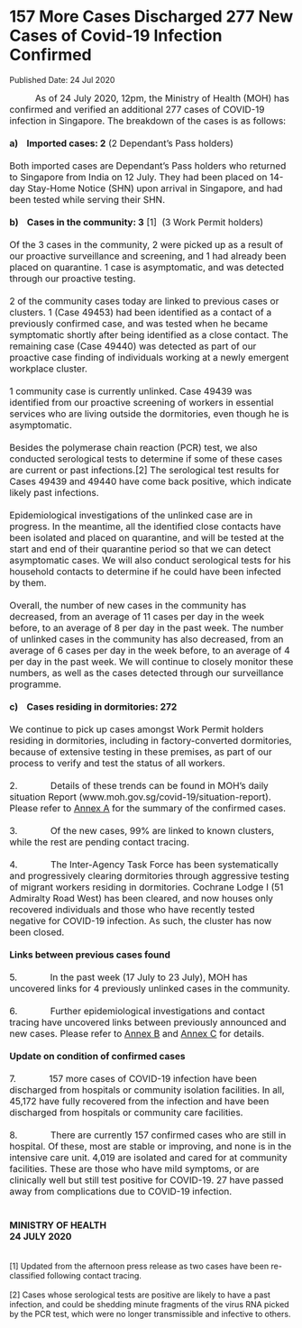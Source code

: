 <html>
    <meta http-equiv="Content-Type" content="text/html; charset=utf-8"/>
    <meta charset="utf-8"/>
    <title>157 More Cases Discharged 277 New Cases of Covid-19 Infection Confirmed</title>
    <body><h1>157 More Cases Discharged 277 New Cases of Covid-19 Infection Confirmed</h1>
    <p>Published Date: 24 Jul 2020</p> &nbsp; &nbsp; &nbsp; &nbsp;<span style="font-size: 16px;"> &nbsp; &nbsp;As of 24 July 2020, 12pm, the Ministry of Health (MOH) has confirmed and verified an additional 277 cases of COVID-19 infection in Singapore. The breakdown of the cases is as follows:<br><br><strong>a)&nbsp; &nbsp; Imported cases: 2</strong> (2 Dependant’s Pass holders)<br><br>Both imported cases are Dependant’s Pass holders who returned to Singapore from India on 12 July. They had been placed on 14-day Stay-Home Notice (SHN) upon arrival in Singapore, and had been tested while serving their SHN.<br>&nbsp;<br><strong>b)&nbsp; &nbsp; Cases in the community: 3</strong> [1]&nbsp; (3 Work Permit holders)<br><br>Of the 3 cases in the community, 2 were picked up as a result of our proactive surveillance and screening, and 1 had already been placed on quarantine. 1 case is asymptomatic, and was detected through our proactive testing.<br>&nbsp;<br>2 of the community cases today are linked to previous cases or clusters. 1 (Case 49453) had been identified as a contact of a previously confirmed case, and was tested when he became symptomatic shortly after being identified as a close contact. The remaining case (Case 49440) was detected as part of our proactive case finding of individuals working at a newly emergent workplace cluster.<br>&nbsp;<br>1 community case is currently unlinked. Case 49439 was identified from our proactive screening of workers in essential services who are living outside the dormitories, even though he is asymptomatic.<br>&nbsp;<br>Besides the polymerase chain reaction (PCR) test, we also conducted serological tests to determine if some of these cases are current or past infections.[2] The serological test results for Cases 49439 and 49440 have come back positive, which indicate likely past infections.<br><br>Epidemiological investigations of the unlinked case are in progress. In the meantime, all the identified close contacts have been isolated and placed on quarantine, and will be tested at the start and end of their quarantine period so that we can detect asymptomatic cases. We will also conduct serological tests for his household contacts to determine if he could have been infected by them.<br>&nbsp;<br>Overall, the number of new cases in the community has decreased, from an average of 11 cases per day in the week before, to an average of 8 per day in the past week. The number of unlinked cases in the community has also decreased, from an average of 6 cases per day in the week before, to an average of 4 per day in the past week. We will continue to closely monitor these numbers, as well as the cases detected through our surveillance programme.<br>&nbsp;<br><strong>c)&nbsp; &nbsp; Cases residing in dormitories: 272</strong><br>&nbsp;<br>We continue to pick up cases amongst Work Permit holders residing in dormitories, including in factory-converted dormitories, because of extensive testing in these premises, as part of our process to verify and test the status of all workers.<br>&nbsp;<br>2.&nbsp; &nbsp; &nbsp; &nbsp; &nbsp; &nbsp; &nbsp;Details of these trends can be found in MOH’s daily situation Report (www.moh.gov.sg/covid-19/situation-report). Please refer to <span style="text-decoration: underline;"><a href="/docs/librariesprovider5/pressroom/press-releases/annex-a1e76386bbd3549058fb014d2d63130b6.pdf?sfvrsn=49da46cd_0" title="Annex A">Annex A</a></span> for the summary of the confirmed cases.<br><br>3.&nbsp; &nbsp; &nbsp; &nbsp; &nbsp; &nbsp; &nbsp;Of the new cases, 99% are linked to known clusters, while the rest are pending contact tracing.<br><br>4.&nbsp; &nbsp; &nbsp; &nbsp; &nbsp; &nbsp; &nbsp;The Inter-Agency Task Force has been systematically and progressively clearing dormitories through aggressive testing of migrant workers residing in dormitories. Cochrane Lodge I (51 Admiralty Road West) has been cleared, and now houses only recovered individuals and those who have recently tested negative for COVID-19 infection. As such, the cluster has now been closed.<br><br><strong>Links between previous cases found</strong><br><br>5.&nbsp; &nbsp; &nbsp; &nbsp; &nbsp; &nbsp; &nbsp;In the past week (17 July to 23 July), MOH has uncovered links for 4 previously unlinked cases in the community.<br><br>6.&nbsp; &nbsp; &nbsp; &nbsp; &nbsp; &nbsp; &nbsp;Further epidemiological investigations and contact tracing have uncovered links between previously announced and new cases. Please refer to <span style="text-decoration: underline;"><a href="/docs/librariesprovider5/pressroom/press-releases/annex-bf96ebc1d67734e76a586449f86c90fff.pdf?sfvrsn=84cf8569_0" title="Annex B">Annex B</a></span> and <span style="text-decoration: underline;"><a href="/docs/librariesprovider5/pressroom/press-releases/annex-c0d55dd21a1ac43c3b5e866719454e17d.pdf?sfvrsn=e852bbd1_0" title="Annex C">Annex C</a></span> for details.<br><br><strong>Update on condition of confirmed cases</strong><br><br>7.&nbsp; &nbsp; &nbsp; &nbsp; &nbsp; &nbsp; &nbsp;157 more cases of COVID-19 infection have been discharged from hospitals or community isolation facilities. In all, 45,172 have fully recovered from the infection and have been discharged from hospitals or community care facilities.<br><br>8.&nbsp; &nbsp; &nbsp; &nbsp; &nbsp; &nbsp; &nbsp;There are currently 157 confirmed cases who are still in hospital. Of these, most are stable or improving, and none is in the intensive care unit. 4,019 are isolated and cared for at community facilities. These are those who have mild symptoms, or are clinically well but still test positive for COVID-19. 27 have passed away from complications due to COVID-19 infection.<br><br><br><strong>MINISTRY OF HEALTH<br>24 JULY 2020</strong></span><br><br><br>[1] Updated from the afternoon press release as two cases have been re-classified following contact tracing.<br><br>[2] Cases whose serological tests are positive are likely to have a past infection, and could be shedding minute fragments of the virus RNA picked by the PCR test, which were no longer transmissible and infective to others.</body>
</html>
